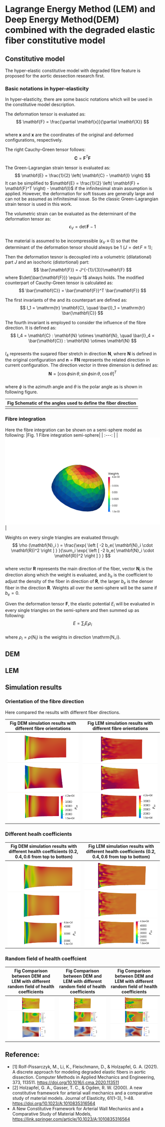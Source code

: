 
# Lagrange Energy Method (LEM) and Deep Energy Method(DEM) combined with the degraded elastic fiber constitutive model

## Constitutive model
The hyper-elastic constitutive model with degraded fibre feature is proposed for the aortic dessection research first.

### Basic notations in hyper-elasticity
In hyper-elasticity, there are some bascic notations which will be used in the constitutive model description.

The deformation tensor is evaluated as:
$$
\mathbf{F} = \frac{\partial \mathbf{x}}{\partial \mathbf{X}}
$$  
where $\mathbf{x}$ and $\mathbf{x}$ are the coordinates of the original and deformed configurations, respectively.

The right Cauchy–Green tensor follows:
$$
\mathbf{C} = \mathbf{F}^T \mathbf{F}
$$

The Green-Lagrangian strain tensor is evaluated as:  
$$
\mathbf{E} = \frac{1}{2} \left( \mathbf{C} - \mathbf{I} \right)
$$
It can be simplified to $\mathbf{E} = \frac{1}{2} \left( \mathbf{F} + \mathbf{F}^T \right) - \mathbf{I}$ if the infinitesimal strain assumption is applied. However, the deformation for soft tissues are generally large and can not be assumed as infinitesimal issue. So the classic Green-Lagrangian strain tensor is used in this work.

The volumetric strain can be evaluated as the determinant of the deformation tensor as: 
$$\epsilon_V = \det{\mathbf{F}}-1$$  
The material is assumed to be incompressible ($\epsilon_V \equiv 0$) so that the determinant of the deformation tensor should always be 1 ($J = \det{F} \equiv 1$);

Then the deformation tesnor is decoupled into a volumetric (dilatational) part $J$ and an isochoric (distortional) part:  
$$
\bar{\mathbf{F}} = J^{-{1}/{3}}\mathbf{F}
$$
where $\det{\bar{\mathbf{F}}} \equiv 1$ always holds. The modified counterpart of Cauchy-Green tensor is calculated as:  
$$
\bar{\mathbf{C}} = \bar{\mathbf{F}}^T \bar{\mathbf{F}}
$$

The first invariants of the and its counterpart are defined as:  
$$
I_1 = \mathrm{tr} \mathbf{C}, \quad \bar{I}_1 = \mathrm{tr} \bar{\mathbf{C}} 
$$

The fourth invariant is employed to consider the influence of the fibre direction. It is defined as:  
$$
I_4 = \mathbf{C} : \mathbf{N} \otimes \mathbf{N}, \quad \bar{I}_4 = \bar{\mathbf{C}} : \mathbf{N} \otimes \mathbf{N}
$$  
$I_4$ represents the suqared fiber stretch in direction $\mathbf{N}$, where $\mathbf{N}$ is defined in the original configuration and $\mathbf{n} = \mathbf{F} \mathbf{N}$ represents the related direction in current configuration. The direction vector in three dimension is defined as:  
$$
\mathbf{N} = \left [ \cos\phi \sin\theta, \sin \phi \sin \theta, \cos \theta \right ]^T
$$  
where $\phi$ is the azimuth angle and $\theta$ is the polar angle as is shown in following figure.

|Fig Schematic of the angles used to define the fiber direction |
| :----: |
| |




### Fibre integration
Here the fibre integration can be shown on a semi-sphere model as following:
|Fig. 1 Fibre integration semi-sphere|
| :---: |
| ![](figs/integration_sphere.png) |

Weights on every single triangles are evaluated through:   
$$
\rho (\mathbf{N}_i ) = \frac{\exp{ \left [ -2 b_e( \mathbf{N}_i \cdot \mathbf{R})^2 \right ] } }{\sum_i  \exp{ \left [ -2 b_e( \mathbf{N}_i \cdot \mathbf{R})^2 \right ] } }
$$  
where vector $\mathbf{R}$ represents the main direction of the fiber, vector $\mathbf{N}_i$ is the direction along which the weight is evaluated, and $b_e$ is the coefficient to adjust the density of the fiber in direction of $\mathbf{R}$, the larger $b_e$ is the denser fiber in the direction $\mathbf{R}$. Weights all over the semi-sphere will be the same if $b_e=0$. 

Given the deformation tensor $\mathbf{F}$, the elastic potential $E_i$ will be evaluated in every single triangles on the semi-sphere and then summed up as following:   
$$
E = \sum_i E_i \rho_i
$$  
where $\rho_i = \rho(\mathrm{N_i})$ is the weights in direction \mathrm{N_i}.


## DEM

## LEM


## Simulation results

### Orientation of the fibre direction
Here compared the results with different fiber directions.

| Fig DEM simulation results with different fibre orientations | Fig LEM simulation results with different fibre orientations |
| :---: | :---: |
| ![Alt text](figs/normalNet_tx_health1.0_orientationComparison.png) | ![Alt text](figs/fem_tx_health1.0_orientationComparison.png) |

### Different healh coefficients

| Fig DEM simulation results with different health coefficients ($0.2, 0.4, 0.6$ from top to bottom) | Fig LEM simulation results with different health coefficients ($0.2, 0.4, 0.6$ from top to bottom) |
| :---: | :---: |
| ![Alt text](./figs/normalNet_tx_orientation0_healthComparison0246.png) | ![Alt text](./figs/fem_tx_orientation0_healthComparison0246.png) |


### Random field of health coeffcient

| Fig Comparison between DEM and LEM with different random field of health coefficients | Fig Comparison between DEM and LEM with different random field of health coefficients | Fig Comparison between DEM and LEM with different random field of health coefficients |
| :---: | :---: | :---: |
| ![Alt text](figs/net_fem_tx_randomHealth0.png) | ![Alt text](figs/net_fem_tx_randomHealth1.png) | ![Alt text](figs/net_fem_tx_randomHealth2.png) |




## Reference:
- [1] Rolf-Pissarczyk, M., Li, K., Fleischmann, D., & Holzapfel, G. A. (2021). A discrete approach for modeling degraded elastic fibers in aortic dissection. Computer Methods in Applied Mechanics and Engineering, 373, 113511. https://doi.org/10.1016/j.cma.2020.113511
- [2] Holzapfel, G. A., Gasser, T. C., & Ogden, R. W. (2000). A new constitutive framework for arterial wall mechanics and a comparative study of material models. Journal of Elasticity, 61(1–3), 1–48. https://doi.org/10.1023/A:1010835316564
- A New Constitutive Framework for Arterial Wall Mechanics and a Comparative Study of Material Models, https://link.springer.com/article/10.1023/A:1010835316564